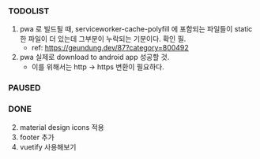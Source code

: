 ### TODOLIST
1. pwa 로 빌드될 때, serviceworker-cache-polyfill 에 포함되는 파일들이 static한 파일이 더 있는데 그부분이 누락되는 기분이다. 확인 필.
    * ref: https://geundung.dev/87?category=800492
5. pwa 실제로 download to android app 성공할 것.
    * 이를 위해서는 http -> https 변환이 필요하다.
### PAUSED

### DONE
2. material design icons 적용
3. footer 추가
4. vuetify 사용해보기

